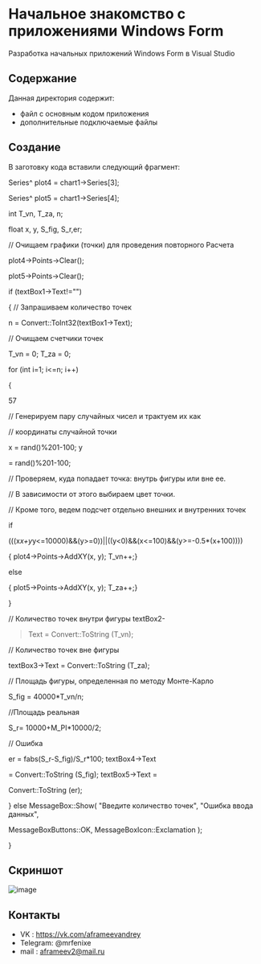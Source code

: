 # Начальное знакомство с приложениями Windows Form
Разработка начальных приложений Windows Form в Visual Studio

## Содержание
Данная директория содержит:

 - файл с основным кодом приложения 
 - дополнительные подключаемые файлы
 
 ## Создание
 
 В заготовку кода вставили следующий фрагмент:
 
Series^ plot4 = chart1->Series[3];

Series^ plot5 = chart1->Series[4];

int T_vn, T_za, n;

float x, y, S_fig, S_r,er;

// Очищаем графики (точки) для проведения повторного Расчета

plot4->Points->Clear();


plot5->Points->Clear();

if (textBox1->Text!="")

{
// Запрашиваем количество точек

n = Convert::ToInt32(textBox1->Text);

// Очищаем счетчики точек

T_vn = 0; T_za = 0;

for (int i=1; i<=n; i++)

{

57

// Генерируем пару случайных чисел и трактуем их как

// координаты случайной точки

x = rand()%201-100; y

= rand()%201-100;

// Проверяем, куда попадает точка: внутрь фигуры или вне ее.

// В зависимости от этого выбираем цвет точки.

// Кроме того, ведем подсчет отдельно внешних и внутренних точек

if

(((x*x+y*y<=10000)&&(y>=0))||((y<0)&&(x<=100)&&(y>=-0.5*(x+100))))

{ plot4->Points->AddXY(x, y); T_vn++;}

else

{ plot5->Points->AddXY(x, y); T_za++;}

}

// Количество точек внутри фигуры textBox2-

>Text = Convert::ToString (T_vn);

// Количество точек вне фигуры

textBox3->Text = Convert::ToString (T_za);

// Площадь фигуры, определенная по методу Монте-Карло

S_fig = 40000*T_vn/n;

//Площадь реальная

S_r= 10000+M_PI*10000/2;

// Ошибка

er = fabs(S_r-S_fig)/S_r*100; textBox4->Text

= Convert::ToString (S_fig); textBox5->Text =

Convert::ToString (er);

}
else MessageBox::Show( "Введите количество точек", "Ошибка
ввода данных",

MessageBoxButtons::OK, MessageBoxIcon::Exclamation );

}

## Скриншот
![image](https://user-images.githubusercontent.com/44202889/245389960-7469fe32-861d-4ca3-bb54-def2aa244ab8.png)

## Контакты
- VK : https://vk.com/aframeevandrey
- Telegram: @mrfenixe
- mail : aframeev2@mail.ru
